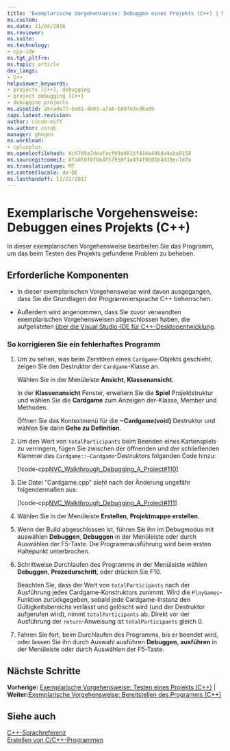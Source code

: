 ```yaml
---
title: 'Exemplarische Vorgehensweise: Debuggen eines Projekts (C++) | Microsoft Docs'
ms.custom: 
ms.date: 11/04/2016
ms.reviewer: 
ms.suite: 
ms.technology:
- cpp-ide
ms.tgt_pltfrm: 
ms.topic: article
dev_langs:
- C++
helpviewer_keywords:
- projects [C++], debugging
- project debugging [C++]
- debugging projects
ms.assetid: a5cade77-ba51-4b03-a7a0-6897e3cd6a59
caps.latest.revision: 
author: corob-msft
ms.author: corob
manager: ghogen
ms.workload:
- cplusplus
ms.openlocfilehash: 6c9789a7deafacf09ad615f416a446da4eba8150
ms.sourcegitcommit: 8fa8fdf0fbb4f57950f1e8f4f9b81b4d39ec7d7a
ms.translationtype: MT
ms.contentlocale: de-DE
ms.lasthandoff: 12/21/2017
---
```

# <a name="walkthrough-debugging-a-project-c"></a>Exemplarische Vorgehensweise: Debuggen eines Projekts (C++)
In dieser exemplarischen Vorgehensweise bearbeiten Sie das Programm, um das beim Testen des Projekts gefundene Problem zu beheben.  
  
## <a name="prerequisites"></a>Erforderliche Komponenten  
  
-   In dieser exemplarischen Vorgehensweise wird davon ausgegangen, dass Sie die Grundlagen der Programmiersprache C++ beherrschen.  
  
-   Außerdem wird angenommen, dass Sie zuvor verwandten exemplarischen Vorgehensweisen abgeschlossen haben, die aufgelisteten [über die Visual Studio-IDE für C++-Desktopentwicklung](../ide/using-the-visual-studio-ide-for-cpp-desktop-development.md).  
  
### <a name="to-fix-a-program-that-has-a-bug"></a>So korrigieren Sie ein fehlerhaftes Programm  
  
1.  Um zu sehen, was beim Zerstören eines `Cardgame`-Objekts geschieht, zeigen Sie den Destruktor der `Cardgame`-Klasse an.  
  
     Wählen Sie in der Menüleiste **Ansicht**, **Klassenansicht**.  
  
     In der **Klassenansicht** Fenster, erweitern Sie die **Spiel** Projektstruktur und wählen Sie die **Cardgame** zum Anzeigen der-Klasse, Member und Methoden.  
  
     Öffnen Sie das Kontextmenü für die **~Cardgame(void)** Destruktor und wählen Sie dann **Gehe zu Definition**.  
  
2.  Um den Wert von `totalParticipants` beim Beenden eines Kartenspiels zu verringern, fügen Sie zwischen der öffnenden und der schließenden Klammer des `Cardgame::~Cardgame`-Destruktors folgenden Code hinzu:  
  
     [!code-cpp[NVC_Walkthrough_Debugging_A_Project#110](../ide/codesnippet/CPP/walkthrough-debugging-a-project-cpp_1.cpp)]  
  
3.  Die Datei "Cardgame.cpp" sieht nach der Änderung ungefähr folgendermaßen aus:  
  
     [!code-cpp[NVC_Walkthrough_Debugging_A_Project#111](../ide/codesnippet/CPP/walkthrough-debugging-a-project-cpp_2.cpp)]  
  
4.  Wählen Sie in der Menüleiste **Erstellen**, **Projektmappe erstellen**.  
  
5.  Wenn der Build abgeschlossen ist, führen Sie ihn im Debugmodus mit auswählen **Debuggen**, **Debuggen** in der Menüleiste oder durch Auswählen der F5-Taste. Die Programmausführung wird beim ersten Haltepunkt unterbrochen.  
  
6.  Schrittweise Durchlaufen des Programms in der Menüleiste wählen **Debuggen**, **Prozedurschritt**, oder drücken Sie F10.  
  
     Beachten Sie, dass der Wert von `totalParticipants` nach der Ausführung jedes Cardgame-Konstruktors zunimmt. Wird die `PlayGames`-Funktion zurückgegeben, sobald jede Cardgame-Instanz den Gültigkeitsbereichs verlässt und gelöscht wird (und der Destruktor aufgerufen wird), nimmt `totalParticipants` ab. Direkt vor der Ausführung der `return`-Anweisung ist `totalParticipants` gleich 0.  
  
7.  Fahren Sie fort, beim Durchlaufen des Programms, bis er beendet wird, oder lassen Sie ihn durch Auswahl ausführen **Debuggen**, **ausführen** in der Menüleiste oder durch Auswählen der F5-Taste.  
  
## <a name="next-steps"></a>Nächste Schritte  
 **Vorherige:** [Exemplarische Vorgehensweise: Testen eines Projekts (C++)](../ide/walkthrough-testing-a-project-cpp.md) &#124; **Weiter:**[Exemplarische Vorgehensweise: Bereitstellen des Programms (C++)](../ide/walkthrough-deploying-your-program-cpp.md)  
  
## <a name="see-also"></a>Siehe auch  
 [C++-Sprachreferenz](../cpp/cpp-language-reference.md)   
 [Erstellen von C/C++-Programmen](../build/building-c-cpp-programs.md)